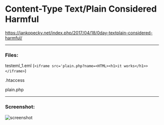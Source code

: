 # Content-Type Text/Plain Considered Harmful

https://jankopecky.net/index.php/2017/04/18/0day-textplain-considered-harmful/

***
### Files:

testeml_1.eml (`<iframe src='plain.php?name=<HTML><h1>it works</h1>></iframe>`)

.htaccess

plain.php

***
### Screenshot:

![screenshot](https://i.imgur.com/KAXAOGB.png)
